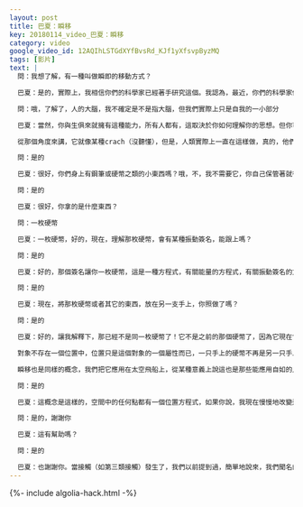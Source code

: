 ```yaml
---
layout: post
title: 巴夏：瞬移
key: 20180114_video_巴夏：瞬移
category: video
google_video_id: 12AQIhLSTGdXYfBvsRd_KJf1yXfsvpByzMQ
tags: [影片]
text: |
  問：我想了解，有一種叫做瞬即的移動方式？

  巴夏：是的，實際上，我相信你們的科學家已經著手研究這個。我認為，最近，你們的科學家做到了瞬移一個分子

  問：哦，了解了，人的大腦，我不確定是不是指大腦，但我們實際上只是自我的一小部分

  巴夏：當然，你與生俱來就擁有這種能力，所有人都有，這取決於你如何理解你的思想。但你可以模仿它，換句話說，你可以給自己一個技術性藉口，讓你自己瞬移，明白嗎？

  從那個角度來講，它就像某種crach（沒聽懂），但是，人類實際上一直在這樣做，真的，他們不能意識到這點，我們的飛船基於同樣的原理，不過我們讓我們的技術更好地反映思想，這就是基礎原理，至少是我們認為的瞬移的產生原因，你注意聽了嗎？

  問：是的

  巴夏：很好，你們身上有鋼筆或硬幣之類的小東西嗎？哦，不，我不需要它，你自己保管著就行，只需要拿出來看看，試著把它放在手、地板或者腳上，放哪裡不重要，只要你能夠看著它，腳上、手上、地上，總之，一個位置上，無論你怎麼做，無論它是什麼，這不重要，你這樣做了嗎？

  問：是的

  巴夏：很好，你拿的是什麼東西？

  問：一枚硬幣

  巴夏：一枚硬幣，好的，現在，理解那枚硬幣，會有某種振動簽名，能跟上嗎？

  問：是的

  巴夏：好的，那個簽名讓你一枚硬幣，這是一種方程式，有關能量的方程式，有關振動簽名的方程式，你所理解的意識，讓你認為這個概念就是一枚硬幣，明白這意義嗎？

  問：是的

  巴夏：現在，將那枚硬幣或者其它的東西，放在另一支手上，你照做了嗎？

  問：是的

  巴夏：好的，讓我解釋下，那已經不是同一枚硬幣了！它不是之前的那個硬幣了，因為它現在含有了不同的振動簽名，為什麼會這樣？因為它的位置變了，這是關鍵因素，首先，記住所有的連續性都是你創造的一個幻象，用意識創造的，是你創造了連續性的幻象，並說，「這是同樣的硬幣」、「這是之前那個硬幣，只不過現在在這裡而已」，這句「只不過現在在這裡而已」包含了很多有趣的信息，因為這實際上意味的是這個⋯⋯

  對象不存在一個位置中，位置只是這個對象的一個屬性而已，一只手上的硬幣不再是另一只手上的硬幣，該方程式中的發生變化的變量跟位置相關，它變成了另一個方程式，不再是同一個硬幣，連續性是兩點的意識創造的。

  瞬移也是同樣的概念，我們把它應用在太空飛船上，從某種意義上說這也是那些能應用自如的人所使用的方法，當你認識到位置，是對像屬性方程式的一個變量，如果你能找到一些方法改變那個位置變量，讓它代表另一個位置的簽名，那麼對像在位置A一定突然間出現在位置B，因為你改變了它的方程式，不需要穿越其間，這聽起來有意思嗎？

  問：是的

  巴夏：這概念是這樣的，空間中的任何點都有一個位置方程式，如果你說，我現在慢慢地改變這位置變量，從一個點到另一個點：那麼你就創造了連續性，一個連續性的幻象。你得到的這種移動，通常還伴有一些對象的干預，通過一系列不同的位置空間，從這裡到那裡，這時你說，哦，它移動了！實際上它是瞬移到這裡、這裡、這裡⋯⋯最後到這裡。如果你明白的話，那麼只需要位置A的振動和位置Z的振動，不需要這些中間位置的振動。再進一步你也不需要位置A的振動，它在某種程度上依賴於位置Z的振動，那樣就可以簡單地停在這裡，也可以從這裡出發，不需要經歷中間這些點，明白嗎？

  問：是的，謝謝你

  巴夏：這有幫助嗎？

  問：是的

  巴夏：也謝謝你。當接觸（如第三類接觸）發生了，我們以前提到過，簡單地說來，我們聞名的能量會壓倒你們文明個體的能量，這會產生一個副作用，因為我們連接了很多我們意識中的維度，這些強加在你們身上的所謂的位置障礙，被我們的意識打破了，時間障礙、空間障礙，這些意識的障礙都不存在了，由此，我們的存在當暴露出來時不僅帶來一些不必要的，也許你的思維和意識不希望面對的問題，它會打破你們的時間屏障。不僅如此，還必須完成這次接觸，一步一步地有備而來地去處理。所以你不能簡單地顯現你的存在，很可能不會再來。
---
```


{%- include algolia-hack.html -%}
